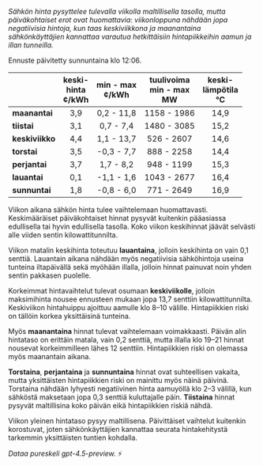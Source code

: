 *Sähkön hinta pysyttelee tulevalla viikolla maltillisella tasolla, mutta päiväkohtaiset erot ovat huomattavia: viikonloppuna nähdään jopa negatiivisia hintoja, kun taas keskiviikkona ja maanantaina sähkönkäyttäjien kannattaa varautua hetkittäisiin hintapiikkeihin aamun ja illan tunneilla.*

Ennuste päivitetty sunnuntaina klo 12:06.

|              | keski-<br>hinta<br>¢/kWh | min - max<br>¢/kWh | tuulivoima<br>min - max<br>MW | keski-<br>lämpötila<br>°C |
|:-------------|:----------------:|:----------------:|:-------------:|:-------------:|
| **maanantai**   |       3,9        |     0,2 - 11,8     |      1158 - 1986      |      14,9      |
| **tiistai**     |       3,1        |     0,7 - 7,4      |      1480 - 3085      |      15,2      |
| **keskiviikko** |       4,4        |     1,1 - 13,7     |       526 - 2607      |      14,6      |
| **torstai**     |       3,5        |    -0,3 - 7,7      |       888 - 2258      |      14,4      |
| **perjantai**   |       3,7        |     1,7 - 8,2      |       948 - 1199      |      15,3      |
| **lauantai**    |       0,1        |    -1,1 - 1,6      |      1043 - 2677      |      16,4      |
| **sunnuntai**   |       1,8        |    -0,8 - 6,0      |       771 - 2649      |      16,9      |

Viikon aikana sähkön hinta tulee vaihtelemaan huomattavasti. Keskimääräiset päiväkohtaiset hinnat pysyvät kuitenkin pääasiassa edullisella tai hyvin edullisella tasolla. Koko viikon keskihinnat jäävät selvästi alle viiden sentin kilowattitunnilta.

Viikon matalin keskihinta toteutuu **lauantaina**, jolloin keskihinta on vain 0,1 senttiä. Lauantain aikana nähdään myös negatiivisia sähköhintoja useina tunteina iltapäivällä sekä myöhään illalla, jolloin hinnat painuvat noin yhden sentin pakkasen puolelle.

Korkeimmat hintavaihtelut tulevat osumaan **keskiviikolle**, jolloin maksimihinta nousee ennusteen mukaan jopa 13,7 senttiin kilowattitunnilta. Keskiviikon hintahuippu ajoittuu aamulle klo 8–10 välille. Hintapiikkien riski on tällöin korkea yksittäisinä tunteina.

Myös **maanantaina** hinnat tulevat vaihtelemaan voimakkaasti. Päivän alin hintataso on erittäin matala, vain 0,2 senttiä, mutta illalla klo 19–21 hinnat nousevat korkeimmilleen lähes 12 senttiin. Hintapiikkien riski on olemassa myös maanantain aikana.

**Torstaina**, **perjantaina** ja **sunnuntaina** hinnat ovat suhteellisen vakaita, mutta yksittäisten hintapiikkien riski on mainittu myös näinä päivinä. Torstaina nähdään lyhyesti negatiivinen hinta aamuyöllä klo 2–3 välillä, kun sähköstä maksetaan jopa 0,3 senttiä kuluttajalle päin. **Tiistaina** hinnat pysyvät maltillisina koko päivän eikä hintapiikkien riskiä nähdä.

Viikon yleinen hintataso pysyy maltillisena. Päivittäiset vaihtelut kuitenkin korostuvat, joten sähkönkäyttäjien kannattaa seurata hintakehitystä tarkemmin yksittäisten tuntien kohdalla.

*Dataa pureskeli gpt-4.5-preview.* ⚡
